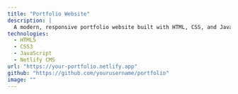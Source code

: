 ```yaml
---
title: "Portfolio Website"
description: |
  A modern, responsive portfolio website built with HTML, CSS, and JavaScript. Features include smooth animations, mobile-responsive design, and integration with Netlify CMS for content management.
technologies:
  - HTML5
  - CSS3
  - JavaScript
  - Netlify CMS
url: "https://your-portfolio.netlify.app"
github: "https://github.com/yourusername/portfolio"
image: ""
---
```

